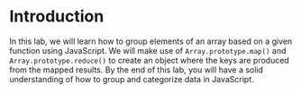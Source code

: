 # Introduction

In this lab, we will learn how to group elements of an array based on a given function using JavaScript. We will make use of `Array.prototype.map()` and `Array.prototype.reduce()` to create an object where the keys are produced from the mapped results. By the end of this lab, you will have a solid understanding of how to group and categorize data in JavaScript.
